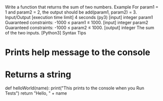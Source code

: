Write a function that returns the sum of two numbers.
Example
For param1 = 1 and param2 = 2, the output should be
add(param1, param2) = 3.
Input/Output
[execution time limit] 4 seconds (py3)
[input] integer param1
Guaranteed constraints:
-1000 ≤ param1 ≤ 1000.
[input] integer param2
Guaranteed constraints:
-1000 ≤ param2 ≤ 1000.
[output] integer
The sum of the two inputs.
[Python3] Syntax Tips
# Prints help message to the console
# Returns a string
def helloWorld(name):
    print("This prints to the console when you Run Tests")
    return "Hello, " + name
